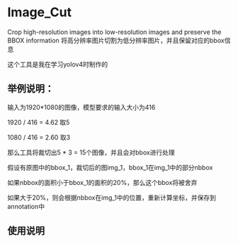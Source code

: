 # Image_Cut
Crop high-resolution images into low-resolution images and preserve the BBOX information
将高分辨率图片切割为低分辨率图片，并且保留对应的bbox信息


这个工具是我在学习yolov4时制作的

## 举例说明：

输入为1920*1080的图像，模型要求的输入大小为416

1920 / 416 = 4.62 取5

1080 / 416 = 2.60 取3

那么工具将裁切出5 * 3 = 15个图像，并且会对bbox进行处理

假设有原图中的bbox_1，裁切后的图img_1，bbox_1在img_1中的部分nbbox

如果nbbox的面积小于bbox_1的面积的20%，那么这个bbox将被舍弃

如果大于20%，则会根据nbbox在img_1中的位置，重新计算坐标，并保存到annotation中

## 使用说明
